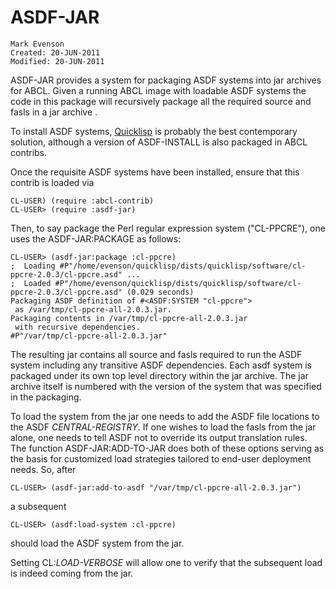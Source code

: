 ASDF-JAR
========

    Mark Evenson
    Created: 20-JUN-2011
    Modified: 20-JUN-2011

ASDF-JAR provides a system for packaging ASDF systems into jar
archives for ABCL.  Given a running ABCL image with loadable ASDF
systems the code in this package will recursively package all the
required source and fasls in a jar archive .

To install ASDF systems, [Quicklisp]() is probably the best
contemporary solution, although a version of ASDF-INSTALL is also
packaged in ABCL contribs.

[Quicklisp]: http://www.quicklisp.org

Once the requisite ASDF systems have been installed, ensure that this
contrib is loaded via

    CL-USER) (require :abcl-contrib)
    CL-USER> (require :asdf-jar)

Then, to say package the Perl regular expression system ("CL-PPCRE"),
one uses the ASDF-JAR:PACKAGE as follows:

    CL-USER> (asdf-jar:package :cl-ppcre)
    ;  Loading #P"/home/evenson/quicklisp/dists/quicklisp/software/cl-ppcre-2.0.3/cl-ppcre.asd" ...
    ;  Loaded #P"/home/evenson/quicklisp/dists/quicklisp/software/cl-ppcre-2.0.3/cl-ppcre.asd" (0.029 seconds)
    Packaging ASDF definition of #<ASDF:SYSTEM "cl-ppcre">
     as /var/tmp/cl-ppcre-all-2.0.3.jar.
    Packaging contents in /var/tmp/cl-ppcre-all-2.0.3.jar
     with recursive dependencies.
    #P"/var/tmp/cl-ppcre-all-2.0.3.jar"

The resulting jar contains all source and fasls required to run the
ASDF system including any transitive ASDF dependencies.  Each asdf
system is packaged under its own top level directory within the jar
archive.  The jar archive itself is numbered with the version of the
system that was specified in the packaging.

To load the system from the jar one needs to add the ASDF file
locations to the ASDF *CENTRAL-REGISTRY*.  If one wishes to load the
fasls from the jar alone, one needs to tell ASDF not to override its
output translation rules.  The function ASDF-JAR:ADD-TO-JAR does both
of these options serving as the basis for customized load strategies
tailored to end-user deployment needs.  So, after

    CL-USER> (asdf-jar:add-to-asdf "/var/tmp/cl-ppcre-all-2.0.3.jar")

a subsequent

    CL-USER> (asdf:load-system :cl-ppcre)

should load the ASDF system from the jar.

Setting CL:*LOAD-VERBOSE* will allow one to verify that the subsequent
load is indeed coming from the jar.
